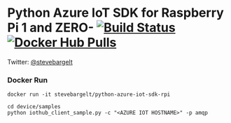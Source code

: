 # Python Azure IoT SDK for Raspberry Pi 1 and ZERO- [![Build Status](https://travis-ci.org/stevebargelt/python-azure-iot-sdk.svg?branch=master)](https://travis-ci.org/stevebargelt/python-azure-iot-sdk-rpi)[![Docker Hub Pulls](https://img.shields.io/docker/pulls/stevebargelt/python-azure-iot-sdk.svg)](https://hub.docker.com/r/stevebargelt/python-azure-iot-sdk-rpi)

Twitter: [@stevebargelt](http://www.twitter.com/stevebargelt)

### Docker Run

```
docker run -it stevebargelt/python-azure-iot-sdk-rpi
```

```
cd device/samples
python iothub_client_sample.py -c "<AZURE IOT HOSTNAME>" -p amqp
```